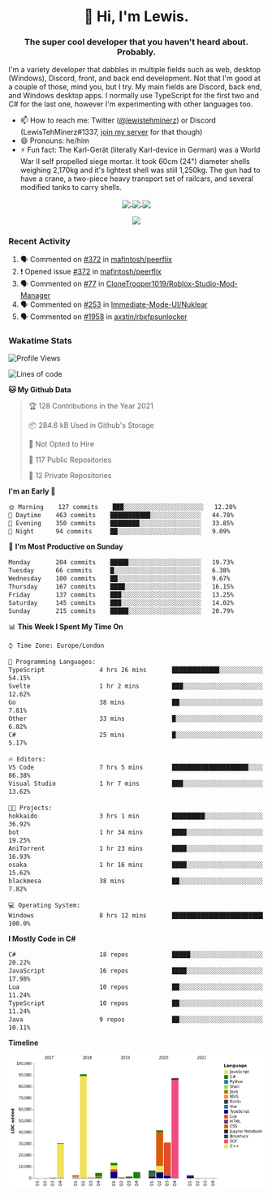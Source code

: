 <h1 align="center">👋 Hi, I'm Lewis.</h1>
<h3 align="center">The super cool developer that you haven't heard about. Probably.</h3>

I'm a variety developer that dabbles in multiple fields such as web, desktop (Windows), Discord, front, and back end development. Not that I'm good at a couple of those, mind you, but I try. My main fields are Discord, back end, and Windows desktop apps. I normally use TypeScript for the first two and C# for the last one, however I'm experimenting with other languages too.

- 📫 How to reach me: Twitter ([@lewistehminerz](https://twitter.com/lewistehminerz)) or Discord (LewisTehMinerz#1337, [join my server](https://discord.gg/XnUh7JB) for that though)
- 😄 Pronouns: he/him
- ⚡ Fun fact: The Karl-Gerät (literally Karl-device in German) was a World War II self propelled siege mortar. It took 60cm (24") diameter shells weighing 2,170kg and it's lightest shell was still 1,250kg. The gun had to have a crane, a two-piece heavy transport set of railcars, and several modified tanks to carry shells.

<p align="center">
  <a href="https://github.com/anuraghazra/github-readme-stats">
    <img align="center" src="https://github-readme-stats.vercel.app/api?username=LewisTehMinerz&count_private=true&show_icons=true&theme=gruvbox">
  </a>
  <a href="https://github.com/anuraghazra/github-readme-stats">
    <img align="center" src="https://github-readme-stats.vercel.app/api/top-langs?username=LewisTehMinerz&layout=compact&theme=gruvbox">
  </a>
  <a href="https://github.com/anuraghazra/github-readme-stats">
    <img align="center" src="https://github-readme-stats.vercel.app/api/wakatime?username=LewisTehMinerz&layout=compact&theme=gruvbox">
  </a>
</p>

<p align="center">
  <a href="https://github.com/ryo-ma/github-profile-trophy">
    <img align="center" src="https://github-profile-trophy.vercel.app/?username=ryo-ma&theme=gruvbox">
  </a>
</p>

### Recent Activity
<!--START_SECTION:activity-->
1. 🗣 Commented on [#372](https://github.com/mafintosh/peerflix/issues/372) in [mafintosh/peerflix](https://github.com/mafintosh/peerflix)
2. ❗️ Opened issue [#372](https://github.com/mafintosh/peerflix/issues/372) in [mafintosh/peerflix](https://github.com/mafintosh/peerflix)
3. 🗣 Commented on [#77](https://github.com/CloneTrooper1019/Roblox-Studio-Mod-Manager/issues/77) in [CloneTrooper1019/Roblox-Studio-Mod-Manager](https://github.com/CloneTrooper1019/Roblox-Studio-Mod-Manager)
4. 🗣 Commented on [#253](https://github.com/Immediate-Mode-UI/Nuklear/issues/253) in [Immediate-Mode-UI/Nuklear](https://github.com/Immediate-Mode-UI/Nuklear)
5. 🗣 Commented on [#1958](https://github.com/axstin/rbxfpsunlocker/issues/1958) in [axstin/rbxfpsunlocker](https://github.com/axstin/rbxfpsunlocker)
<!--END_SECTION:activity-->

### Wakatime Stats
<!--START_SECTION:waka-->
![Profile Views](http://img.shields.io/badge/Profile%20Views-8-blue)

![Lines of code](https://img.shields.io/badge/From%20Hello%20World%20I%27ve%20Written-320414%20lines%20of%20code-blue)

**🐱 My Github Data** 

> 🏆 128 Contributions in the Year 2021
 > 
> 📦 284.6 kB Used in Github's Storage 
 > 
> 🚫 Not Opted to Hire
 > 
> 📜 117 Public Repositories 
 > 
> 🔑 12 Private Repositories  
 > 
**I'm an Early 🐤** 

```text
🌞 Morning    127 commits    ███░░░░░░░░░░░░░░░░░░░░░░   12.28% 
🌆 Daytime    463 commits    ███████████░░░░░░░░░░░░░░   44.78% 
🌃 Evening    350 commits    ████████░░░░░░░░░░░░░░░░░   33.85% 
🌙 Night      94 commits     ██░░░░░░░░░░░░░░░░░░░░░░░   9.09%

```
📅 **I'm Most Productive on Sunday** 

```text
Monday       204 commits    █████░░░░░░░░░░░░░░░░░░░░   19.73% 
Tuesday      66 commits     █░░░░░░░░░░░░░░░░░░░░░░░░   6.38% 
Wednesday    100 commits    ██░░░░░░░░░░░░░░░░░░░░░░░   9.67% 
Thursday     167 commits    ████░░░░░░░░░░░░░░░░░░░░░   16.15% 
Friday       137 commits    ███░░░░░░░░░░░░░░░░░░░░░░   13.25% 
Saturday     145 commits    ███░░░░░░░░░░░░░░░░░░░░░░   14.02% 
Sunday       215 commits    █████░░░░░░░░░░░░░░░░░░░░   20.79%

```


📊 **This Week I Spent My Time On** 

```text
⌚︎ Time Zone: Europe/London

💬 Programming Languages: 
TypeScript               4 hrs 26 mins       █████████████░░░░░░░░░░░░   54.15% 
Svelte                   1 hr 2 mins         ███░░░░░░░░░░░░░░░░░░░░░░   12.62% 
Go                       38 mins             ██░░░░░░░░░░░░░░░░░░░░░░░   7.81% 
Other                    33 mins             █░░░░░░░░░░░░░░░░░░░░░░░░   6.82% 
C#                       25 mins             █░░░░░░░░░░░░░░░░░░░░░░░░   5.17%

🔥 Editors: 
VS Code                  7 hrs 5 mins        █████████████████████░░░░   86.38% 
Visual Studio            1 hr 7 mins         ███░░░░░░░░░░░░░░░░░░░░░░   13.62%

🐱‍💻 Projects: 
hokkaido                 3 hrs 1 min         █████████░░░░░░░░░░░░░░░░   36.92% 
bot                      1 hr 34 mins        ████░░░░░░░░░░░░░░░░░░░░░   19.25% 
AniTorrent               1 hr 23 mins        ████░░░░░░░░░░░░░░░░░░░░░   16.93% 
osaka                    1 hr 16 mins        ████░░░░░░░░░░░░░░░░░░░░░   15.62% 
blackmesa                38 mins             ██░░░░░░░░░░░░░░░░░░░░░░░   7.82%

💻 Operating System: 
Windows                  8 hrs 12 mins       █████████████████████████   100.0%

```

**I Mostly Code in C#** 

```text
C#                       18 repos            █████░░░░░░░░░░░░░░░░░░░░   20.22% 
JavaScript               16 repos            ████░░░░░░░░░░░░░░░░░░░░░   17.98% 
Lua                      10 repos            ██░░░░░░░░░░░░░░░░░░░░░░░   11.24% 
TypeScript               10 repos            ██░░░░░░░░░░░░░░░░░░░░░░░   11.24% 
Java                     9 repos             ██░░░░░░░░░░░░░░░░░░░░░░░   10.11%

```


**Timeline**

![Chart not found](https://raw.githubusercontent.com/LewisTehMinerz/LewisTehMinerz/master/charts/bar_graph.png) 


<!--END_SECTION:waka-->
